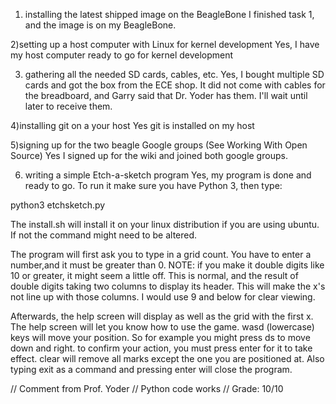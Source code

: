 

1) installing the latest shipped image on the BeagleBone
I finished task 1, and the image is on my BeagleBone.

2)setting up a host computer with Linux for kernel development
Yes, I have my host computer ready to go for kernel development

3) gathering all the needed SD cards, cables, etc.
Yes, I bought multiple SD cards and got the box from the ECE shop. It did not
come with cables for the breadboard, and Garry said that Dr. Yoder has them. I'll
wait until later to receive them.

4)installing git on a your host
Yes git is installed on my host

5)signing up for the two beagle Google groups (See Working With Open Source)
 Yes I signed up for the wiki and joined both google groups.

 6) writing a simple Etch-a-sketch program
 Yes, my program is done and ready to go.
 To run it make sure you have Python 3, then type:
 
python3 etchsketch.py

The install.sh will install it on your linux distribution if you are using ubuntu. 
If not the command might need to be altered.

The program will first ask you to type in a grid count. You have to enter a 
number,and it must be greater than 0. NOTE: if you make it double digits like 10
or greater, it might seem a little off. This is normal, and the result of double digits taking two columns to display its header. This will make the x's not line up with those columns. I would use 9 and below for clear viewing.

Afterwards, the help screen will display as well as the grid with the first x.
The help screen will let you know how to use the game. wasd (lowercase) keys will move your
position. So for example you might press ds to move down and right. to confirm your action, you must press enter for it to take effect. clear will remove all marks except the one you are positioned at. Also typing exit as a command and pressing enter will close the program.

// Comment from Prof. Yoder
// Python code works
// Grade:  10/10
